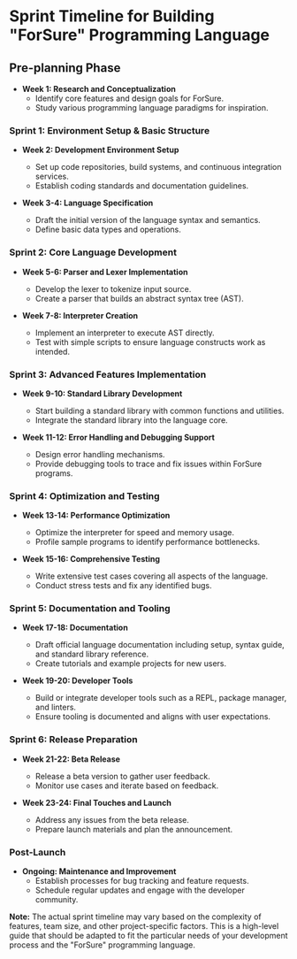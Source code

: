 # Sprint Timeline for Building "ForSure" Programming Language

## Pre-planning Phase

- **Week 1: Research and Conceptualization**
  - Identify core features and design goals for ForSure.
  - Study various programming language paradigms for inspiration.

### Sprint 1: Environment Setup & Basic Structure

- **Week 2: Development Environment Setup**
  - Set up code repositories, build systems, and continuous integration services.
  - Establish coding standards and documentation guidelines.

- **Week 3-4: Language Specification**
  - Draft the initial version of the language syntax and semantics.
  - Define basic data types and operations.

### Sprint 2: Core Language Development

- **Week 5-6: Parser and Lexer Implementation**
  - Develop the lexer to tokenize input source.
  - Create a parser that builds an abstract syntax tree (AST).

- **Week 7-8: Interpreter Creation**
  - Implement an interpreter to execute AST directly.
  - Test with simple scripts to ensure language constructs work as intended.

### Sprint 3: Advanced Features Implementation

- **Week 9-10: Standard Library Development**
  - Start building a standard library with common functions and utilities.
  - Integrate the standard library into the language core.

- **Week 11-12: Error Handling and Debugging Support**
  - Design error handling mechanisms.
  - Provide debugging tools to trace and fix issues within ForSure programs.

### Sprint 4: Optimization and Testing

- **Week 13-14: Performance Optimization**
  - Optimize the interpreter for speed and memory usage.
  - Profile sample programs to identify performance bottlenecks.

- **Week 15-16: Comprehensive Testing**
  - Write extensive test cases covering all aspects of the language.
  - Conduct stress tests and fix any identified bugs.

### Sprint 5: Documentation and Tooling

- **Week 17-18: Documentation**
  - Draft official language documentation including setup, syntax guide, and standard library reference.
  - Create tutorials and example projects for new users.

- **Week 19-20: Developer Tools**
  - Build or integrate developer tools such as a REPL, package manager, and linters.
  - Ensure tooling is documented and aligns with user expectations.

### Sprint 6: Release Preparation

- **Week 21-22: Beta Release**
  - Release a beta version to gather user feedback.
  - Monitor use cases and iterate based on feedback.

- **Week 23-24: Final Touches and Launch**
  - Address any issues from the beta release.
  - Prepare launch materials and plan the announcement.

### Post-Launch

- **Ongoing: Maintenance and Improvement**
  - Establish processes for bug tracking and feature requests.
  - Schedule regular updates and engage with the developer community.

**Note:** The actual sprint timeline may vary based on the complexity of features, team size, and other project-specific factors. This is a high-level guide that should be adapted to fit the particular needs of your development process and the "ForSure" programming language.
